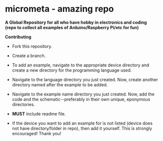 # micrometa - amazing repo
**A Global Repository for all who have hobby in electronics and coding (repo to collect all examples of Arduino/Raspberry Pi/etc for fun)**

**Contributing**

- Fork this repository. 

- Create a branch.

- To add an example, navigate to the appropriate device directory and create a new directory for the programming language used. 

- Navigate to the language directory you just created. Now, create another directory named after the example to be added. 

- Navigate to the example name directory you just created. Now, add the code and the schematic--preferably in their own unique, eponymous directories.

- **MUST** include readme file. 

* If the device you want to add an example for is not listed (device does not have directory/folder in repo),
then add it yourself. This is strongly encouraged! Thank you!


